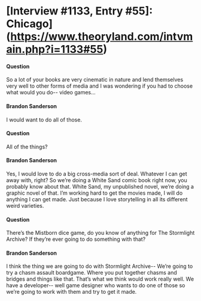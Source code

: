 # [Interview #1133, Entry #55]: Chicago](https://www.theoryland.com/intvmain.php?i=1133#55)

#### Question

So a lot of your books are very cinematic in nature and lend themselves very well to other forms of media and I was wondering if you had to choose what would you do-- video games…

#### Brandon Sanderson

I would want to do all of those.

#### Question

All of the things?

#### Brandon Sanderson

Yes, I would love to do a big cross-media sort of deal. Whatever I can get away with, right? So we’re doing a White Sand comic book right now, you probably know about that. White Sand, my unpublished novel, we’re doing a graphic novel of that. I’m working hard to get the movies made, I will do anything I can get made. Just because I love storytelling in all its different weird varieties.

#### Question

There’s the Mistborn dice game, do you know of anything for The Stormlight Archive? If they’re ever going to do something with that?

#### Brandon Sanderson

I think the thing we are going to do with Stormlight Archive-- We’re going to try a chasm assault boardgame. Where you put together chasms and bridges and things like that. That’s what we think would work really well. We have a developer-- well game designer who wants to do one of those so we’re going to work with them and try to get it made.

